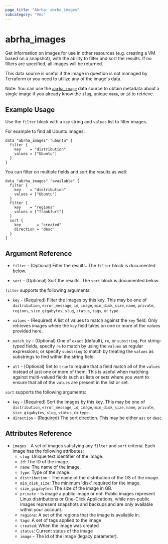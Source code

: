 ```yaml
---
page_title: "Abrha: abrha_images"
subcategory: "Vms"
---
```


# abrha_images

Get information on images for use in other resources (e.g. creating a VM
based on a snapshot), with the ability to filter and sort the results. If no filters are specified,
all images will be returned.

This data source is useful if the image in question is not managed by Terraform or you need to utilize any
of the image's data.

Note: You can use the [`abrha_image`](image) data source to obtain metadata
about a single image if you already know the `slug`, unique `name`, or `id` to retrieve.

## Example Usage

Use the `filter` block with a `key` string and `values` list to filter images.

For example to find all Ubuntu images:

```hcl
data "abrha_images" "ubuntu" {
  filter {
    key    = "distribution"
    values = ["Ubuntu"]
  }
}
```

You can filter on multiple fields and sort the results as well:

```hcl
data "abrha_images" "available" {
  filter {
    key    = "distribution"
    values = ["Ubuntu"]
  }
  filter {
    key    = "regions"
    values = ["frankfurt"]
  }
  sort {
    key       = "created"
    direction = "desc"
  }
}
```

## Argument Reference

* `filter` - (Optional) Filter the results.
  The `filter` block is documented below.

* `sort` - (Optional) Sort the results.
  The `sort` block is documented below.

`filter` supports the following arguments:

* `key` - (Required) Filter the images by this key. This may be one of `distribution`, `error_message`,
  `id`, `image`, `min_disk_size`, `name`, `private`, `regions`, `size_gigabytes`, `slug`, `status`,
  `tags`, or `type`.

* `values` - (Required) A list of values to match against the `key` field. Only retrieves images
  where the `key` field takes on one or more of the values provided here.

* `match_by` - (Optional) One of `exact` (default), `re`, or `substring`. For string-typed fields, specify `re` to
  match by using the `values` as regular expressions, or specify `substring` to match by treating the `values` as
  substrings to find within the string field.

* `all` - (Optional) Set to `true` to require that a field match all of the `values` instead of just one or more of
  them. This is useful when matching against multi-valued fields such as lists or sets where you want to ensure
  that all of the `values` are present in the list or set.

`sort` supports the following arguments:

* `key` - (Required) Sort the images by this key. This may be one of `distribution`, `error_message`, `id`,
  `image`, `min_disk_size`, `name`, `private`, `size_gigabytes`, `slug`, `status`, or `type`.
* `direction` - (Required) The sort direction. This may be either `asc` or `desc`.

## Attributes Reference

* `images` - A set of images satisfying any `filter` and `sort` criteria. Each image has the following attributes:
  - `slug`: Unique text identifier of the image.
  - `id`: The ID of the image.
  - `name`: The name of the image.
  - `type`: Type of the image.
  - `distribution` - The name of the distribution of the OS of the image.
  - `min_disk_size`: The minimum 'disk' required for the image.
  - `size_gigabytes`: The size of the image in GB.
  - `private` - Is image a public image or not. Public images represent
    Linux distributions or One-Click Applications, while non-public images represent
    snapshots and backups and are only available within your account.
  - `regions`: A set of the regions that the image is available in.
  - `tags`: A set of tags applied to the image
  - `created`: When the image was created
  - `status`: Current status of the image
  - `image` - The id of the image (legacy parameter).
